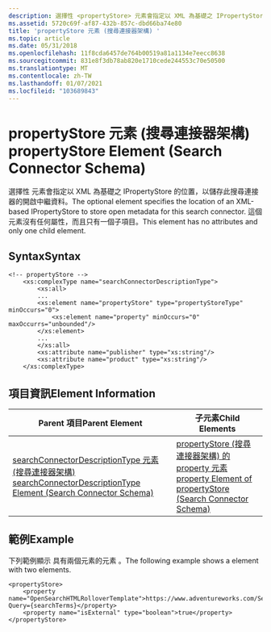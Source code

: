 ```yaml
---
description: 選擇性 <propertyStore> 元素會指定以 XML 為基礎之 IPropertyStore 的位置，以儲存此搜尋連接器的開啟中繼資料。 這個元素沒有任何屬性，而且只有一個子項目。
ms.assetid: 5720c69f-af87-432b-857c-dbd66ba74e80
title: 'propertyStore 元素 (搜尋連接器架構) '
ms.topic: article
ms.date: 05/31/2018
ms.openlocfilehash: 11f8cda6457de764b00519a81a1134e7eecc8638
ms.sourcegitcommit: 831e8f3db78ab820e1710cede244553c70e50500
ms.translationtype: MT
ms.contentlocale: zh-TW
ms.lasthandoff: 01/07/2021
ms.locfileid: "103689843"
---
```

# <a name="propertystore-element-search-connector-schema"></a><span data-ttu-id="5f612-104">propertyStore 元素 (搜尋連接器架構) </span><span class="sxs-lookup"><span data-stu-id="5f612-104">propertyStore Element (Search Connector Schema)</span></span>

<span data-ttu-id="5f612-105">選擇性 <propertyStore> 元素會指定以 XML 為基礎之 IPropertyStore 的位置，以儲存此搜尋連接器的開啟中繼資料。</span><span class="sxs-lookup"><span data-stu-id="5f612-105">The optional <propertyStore> element specifies the location of an XML-based IPropertyStore to store open metadata for this search connector.</span></span> <span data-ttu-id="5f612-106">這個元素沒有任何屬性，而且只有一個子項目。</span><span class="sxs-lookup"><span data-stu-id="5f612-106">This element has no attributes and only one child element.</span></span>

## <a name="syntax"></a><span data-ttu-id="5f612-107">Syntax</span><span class="sxs-lookup"><span data-stu-id="5f612-107">Syntax</span></span>


```
<!-- propertyStore -->
    <xs:complexType name="searchConnectorDescriptionType">
        <xs:all>
        ...
        <xs:element name="propertyStore" type="propertyStoreType" minOccurs="0">
            <xs:element name="property" minOccurs="0" maxOccurrs="unbounded"/>
        </xs:element>
        ...
        </xs:all>
        <xs:attribute name="publisher" type="xs:string"/>
        <xs:attribute name="product" type="xs:string"/>
    </xs:complexType>
```



## <a name="element-information"></a><span data-ttu-id="5f612-108">項目資訊</span><span class="sxs-lookup"><span data-stu-id="5f612-108">Element Information</span></span>



| <span data-ttu-id="5f612-109">Parent 項目</span><span class="sxs-lookup"><span data-stu-id="5f612-109">Parent Element</span></span>                                                                                                   | <span data-ttu-id="5f612-110">子元素</span><span class="sxs-lookup"><span data-stu-id="5f612-110">Child Elements</span></span>                                                                                            |
|------------------------------------------------------------------------------------------------------------------|-----------------------------------------------------------------------------------------------------------|
| [<span data-ttu-id="5f612-111">searchConnectorDescriptionType 元素 (搜尋連接器架構) </span><span class="sxs-lookup"><span data-stu-id="5f612-111">searchConnectorDescriptionType Element (Search Connector Schema)</span></span>](search-schema-searchconnectordescription.md) | [<span data-ttu-id="5f612-112">propertyStore (搜尋連接器架構) 的 property 元素 </span><span class="sxs-lookup"><span data-stu-id="5f612-112">property Element of propertyStore (Search Connector Schema)</span></span>](search-schema-sconn-propstore-property.md) |



 

## <a name="example"></a><span data-ttu-id="5f612-113">範例</span><span class="sxs-lookup"><span data-stu-id="5f612-113">Example</span></span>

<span data-ttu-id="5f612-114">下列範例顯示 <propertyStore> 具有兩個元素的元素 <property> 。</span><span class="sxs-lookup"><span data-stu-id="5f612-114">The following example shows a <propertyStore> element with two <property> elements.</span></span>


```
<propertyStore>
    <property name="OpenSearchHTMLRolloverTemplate">https://www.adventureworks.com/Search/?Query={searchTerms}</property>
    <property name="isExternal" type="boolean">true</property>
</propertyStore>
```



 

 



